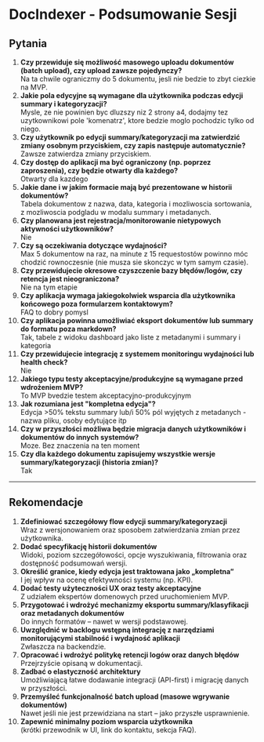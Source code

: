 # DocIndexer - Podsumowanie Sesji

## Pytania
1. **Czy przewiduje się możliwość masowego uploadu dokumentów (batch upload), czy upload zawsze pojedynczy?**  
Na ta chwile ograniczmy do 5 dokumentu, jesli nie bedzie to zbyt ciezkie na MVP.
2. **Jakie pola edycyjne są wymagane dla użytkownika podczas edycji summary i kategoryzacji?**  
   Mysle, ze nie powinien byc dluzszy niz 2 strony a4, dodajmy tez uzytkownikowi pole 'komenatrz', ktore bedzie moglo pochodzic tylko od niego. 
3. **Czy użytkownik po edycji summary/kategoryzacji ma zatwierdzić zmiany osobnym przyciskiem, czy zapis następuje automatycznie?**  
 Zawsze zatwierdza zmiany przyciskiem.
4. **Czy dostęp do aplikacji ma być ograniczony (np. poprzez zaproszenia), czy będzie otwarty dla każdego?**  
Otwarty dla kazdego
5. **Jakie dane i w jakim formacie mają być prezentowane w historii dokumentów?**  
   Tabela dokumentow z nazwa, data, kategoria i mozliwoscia sortowania, z mozliwoscia podgladu w modalu summary i metadanych. 
6. **Czy planowana jest rejestracja/monitorowanie nietypowych aktywności użytkowników?**  
   Nie
7. **Czy są oczekiwania dotyczące wydajności?**  
   Max 5 dokumentow na raz, na minute z 15 requestostów powinno móc chodzić rownoczesnie (nie musza sie skonczyc w tym samym czasie). 
8. **Czy przewidujecie okresowe czyszczenie bazy błędów/logów, czy retencja jest nieograniczona?**  
Nie na tym etapie
9. **Czy aplikacja wymaga jakiegokolwiek wsparcia dla użytkownika końcowego poza formularzem kontaktowym?**  
   FAQ to dobry pomysl 
10. **Czy aplikacja powinna umożliwiać eksport dokumentów lub summary do formatu poza markdown?**  
    Tak, tabele z widoku dashboard jako liste z metadanymi i summary i kategoria
11. **Czy przewidujecie integrację z systemem monitoringu wydajności lub health check?**  
   Nie 
12. **Jakiego typu testy akceptacyjne/produkcyjne są wymagane przed wdrożeniem MVP?**  
To MVP bvedzie testem akceptacyjno-produkcyjnym
13. **Jak rozumiana jest "kompletna edycja"?**  
    Edycja >50% tekstu summary lub/i 50% pól wyjętych z metadanych - nazwa pliku, osoby edytujące itp
14. **Czy w przyszłości możliwa będzie migracja danych użytkowników i dokumentów do innych systemów?**  
Moze. Bez znaczenia na ten moment
15. **Czy dla każdego dokumentu zapisujemy wszystkie wersje summary/kategoryzacji (historia zmian)?**  
Tak

---

## Rekomendacje
1. **Zdefiniować szczegółowy flow edycji summary/kategoryzacji**  
   Wraz z wersjonowaniem oraz sposobem zatwierdzania zmian przez użytkownika.  
2. **Dodać specyfikację historii dokumentów**  
   Widoki, poziom szczegółowości, opcje wyszukiwania, filtrowania oraz dostępność podsumowań wersji.  
3. **Określić granice, kiedy edycja jest traktowana jako „kompletna”**  
   I jej wpływ na ocenę efektywności systemu (np. KPI).  
4. **Dodać testy użyteczności UX oraz testy akceptacyjne**  
   Z udziałem ekspertów domenowych przed uruchomieniem MVP.  
5. **Przygotować i wdrożyć mechanizmy eksportu summary/klasyfikacji oraz metadanych dokumentów**  
   Do innych formatów – nawet w wersji podstawowej.  
6. **Uwzględnić w backlogu wstępną integrację z narzędziami monitorującymi stabilność i wydajność aplikacji**  
   Zwłaszcza na backendzie.  
7. **Opracować i wdrożyć politykę retencji logów oraz danych błędów**  
   Przejrzyście opisaną w dokumentacji.  
8. **Zadbać o elastyczność architektury**  
   Umożliwiającą łatwe dodawanie integracji (API-first) i migrację danych w przyszłości.  
9. **Przemyśleć funkcjonalność batch upload (masowe wgrywanie dokumentów)**  
   Nawet jeśli nie jest przewidziana na start – jako przyszłe usprawnienie.  
10. **Zapewnić minimalny poziom wsparcia użytkownika**  
    (krótki przewodnik w UI, link do kontaktu, sekcja FAQ).







